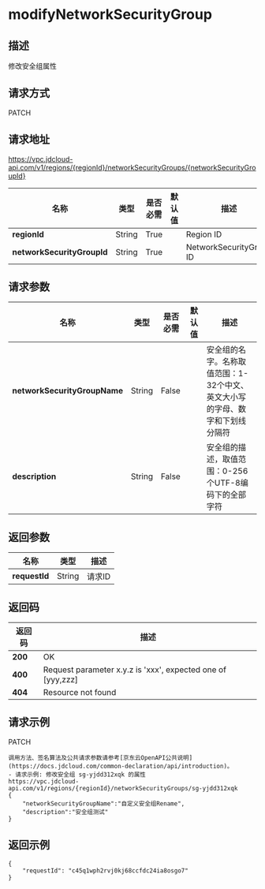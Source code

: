 # modifyNetworkSecurityGroup


## 描述
修改安全组属性

## 请求方式
PATCH

## 请求地址
https://vpc.jdcloud-api.com/v1/regions/{regionId}/networkSecurityGroups/{networkSecurityGroupId}

|名称|类型|是否必需|默认值|描述|
|---|---|---|---|---|
|**regionId**|String|True| |Region ID|
|**networkSecurityGroupId**|String|True| |NetworkSecurityGroup ID|

## 请求参数
|名称|类型|是否必需|默认值|描述|
|---|---|---|---|---|
|**networkSecurityGroupName**|String|False| |安全组的名字。名称取值范围：1-32个中文、英文大小写的字母、数字和下划线分隔符|
|**description**|String|False| |安全组的描述，取值范围：0-256个UTF-8编码下的全部字符|


## 返回参数
|名称|类型|描述|
|---|---|---|
|**requestId**|String|请求ID|


## 返回码
|返回码|描述|
|---|---|
|**200**|OK|
|**400**|Request parameter x.y.z is 'xxx', expected one of [yyy,zzz]|
|**404**|Resource not found|

## 请求示例
PATCH
```
调用方法、签名算法及公共请求参数请参考[京东云OpenAPI公共说明](https://docs.jdcloud.com/common-declaration/api/introduction)。
- 请求示例: 修改安全组 sg-yjdd312xqk 的属性
https://vpc.jdcloud-api.com/v1/regions/{regionId}/networkSecurityGroups/sg-yjdd312xqk
{
    "networkSecurityGroupName":"自定义安全组Rename",
    "description":"安全组测试"
}

```

## 返回示例
```
{
    "requestId": "c45q1wph2rvj0kj68ccfdc24ia8osgo7"
}
```
